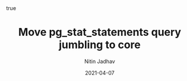 ---
author: Nitin Jadhav
title: Move pg_stat_statements query jumbling to core
date: 2021-04-07
commiturl: "https://github.com/postgres/postgres/commit/5fd9dfa5f50e4906c35133a414ebec5b6d518493"
section: "reviewed"
pin: true
math: true
mermaid: true
---